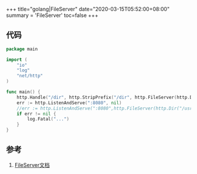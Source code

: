 +++
title="golang|FileServer"
date="2020-03-15T05:52:00+08:00"
summary = 'FileServer'
toc=false
+++

代码
----

```go
package main

import (
	"io"
	"log"
	"net/http"
)

func main() {
	http.Handle("/dir", http.StripPrefix("/dir", http.FileServer(http.Dir("/usr/local/"))))
	err := http.ListenAndServe(":8080", nil)
	//err := http.ListenAndServe(":8080",http.FileServer(http.Dir("/usr/local/")))
	if err != nil {
		log.Fatal("...")
	}
}
```

参考
----

1.	[FileServer文档](https://godoc.org/net/http#FileServer)

